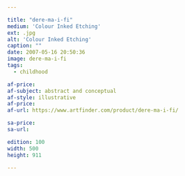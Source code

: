 ```yaml
---

title: "dere-ma-i-fi"
medium: 'Colour Inked Etching'
ext: .jpg
alt: 'Colour Inked Etching'
caption: ""
date: 2007-05-16 20:50:36
image: dere-ma-i-fi
tags:
  - childhood

af-price:
af-subject: abstract and conceptual
af-style: illustrative
af-price:
af-url: https://www.artfinder.com/product/dere-ma-i-fi/

sa-price:
sa-url:

edition: 100
width: 500
height: 911

---
```

